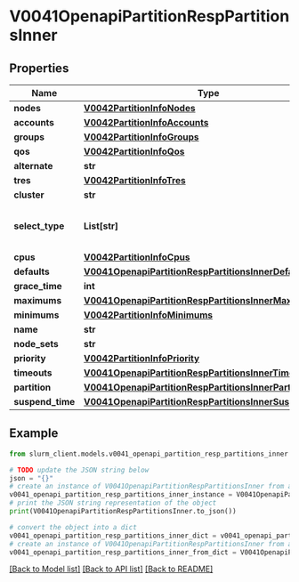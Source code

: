 # V0041OpenapiPartitionRespPartitionsInner


## Properties

Name | Type | Description | Notes
------------ | ------------- | ------------- | -------------
**nodes** | [**V0042PartitionInfoNodes**](V0042PartitionInfoNodes.md) |  | [optional] 
**accounts** | [**V0042PartitionInfoAccounts**](V0042PartitionInfoAccounts.md) |  | [optional] 
**groups** | [**V0042PartitionInfoGroups**](V0042PartitionInfoGroups.md) |  | [optional] 
**qos** | [**V0042PartitionInfoQos**](V0042PartitionInfoQos.md) |  | [optional] 
**alternate** | **str** | Alternate | [optional] 
**tres** | [**V0042PartitionInfoTres**](V0042PartitionInfoTres.md) |  | [optional] 
**cluster** | **str** | Cluster name | [optional] 
**select_type** | **List[str]** | Scheduler consumable resource selection type | [optional] 
**cpus** | [**V0042PartitionInfoCpus**](V0042PartitionInfoCpus.md) |  | [optional] 
**defaults** | [**V0041OpenapiPartitionRespPartitionsInnerDefaults**](V0041OpenapiPartitionRespPartitionsInnerDefaults.md) |  | [optional] 
**grace_time** | **int** | GraceTime | [optional] 
**maximums** | [**V0041OpenapiPartitionRespPartitionsInnerMaximums**](V0041OpenapiPartitionRespPartitionsInnerMaximums.md) |  | [optional] 
**minimums** | [**V0042PartitionInfoMinimums**](V0042PartitionInfoMinimums.md) |  | [optional] 
**name** | **str** | PartitionName | [optional] 
**node_sets** | **str** | NodeSets | [optional] 
**priority** | [**V0042PartitionInfoPriority**](V0042PartitionInfoPriority.md) |  | [optional] 
**timeouts** | [**V0041OpenapiPartitionRespPartitionsInnerTimeouts**](V0041OpenapiPartitionRespPartitionsInnerTimeouts.md) |  | [optional] 
**partition** | [**V0041OpenapiPartitionRespPartitionsInnerPartition**](V0041OpenapiPartitionRespPartitionsInnerPartition.md) |  | [optional] 
**suspend_time** | [**V0041OpenapiPartitionRespPartitionsInnerSuspendTime**](V0041OpenapiPartitionRespPartitionsInnerSuspendTime.md) |  | [optional] 

## Example

```python
from slurm_client.models.v0041_openapi_partition_resp_partitions_inner import V0041OpenapiPartitionRespPartitionsInner

# TODO update the JSON string below
json = "{}"
# create an instance of V0041OpenapiPartitionRespPartitionsInner from a JSON string
v0041_openapi_partition_resp_partitions_inner_instance = V0041OpenapiPartitionRespPartitionsInner.from_json(json)
# print the JSON string representation of the object
print(V0041OpenapiPartitionRespPartitionsInner.to_json())

# convert the object into a dict
v0041_openapi_partition_resp_partitions_inner_dict = v0041_openapi_partition_resp_partitions_inner_instance.to_dict()
# create an instance of V0041OpenapiPartitionRespPartitionsInner from a dict
v0041_openapi_partition_resp_partitions_inner_from_dict = V0041OpenapiPartitionRespPartitionsInner.from_dict(v0041_openapi_partition_resp_partitions_inner_dict)
```
[[Back to Model list]](../README.md#documentation-for-models) [[Back to API list]](../README.md#documentation-for-api-endpoints) [[Back to README]](../README.md)


